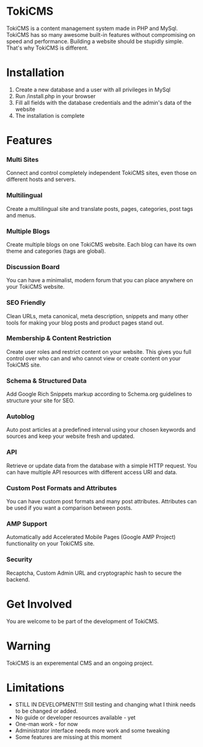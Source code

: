 TokiCMS
========
TokiCMS is a content management system made in PHP and MySql. TokiCMS has so many awesome built-in features without compromising on speed and performance. Building a website should be stupidly simple. That's why TokiCMS is different.

Installation
============
1. Create a new database and a user with all privileges in MySql
2. Run /install.php in your browser
3. Fill all fields with the database credentials and the admin's data of the website
4. The installation is complete

Features
============

### Multi Sites
Connect and control completely independent TokiCMS sites, even those on different hosts and servers.

### Multilingual
Create a multilingual site and translate posts, pages, categories, post tags and menus.

### Multiple Blogs
Create multiple blogs on one TokiCMS website. Each blog can have its own theme and categories (tags are global).

### Discussion Board
You can have a minimalist, modern forum that you can place anywhere on your TokiCMS website.

### SEO Friendly
Clean URLs, meta canonical, meta description, snippets and many other tools for making your blog posts and product pages stand out.

### Membership & Content Restriction
Create user roles and restrict content on your website. This gives you full control over who can and who cannot view or create content on your TokiCMS site.

### Schema & Structured Data
Add Google Rich Snippets markup according to Schema.org guidelines to structure your site for SEO.

### Autoblog
Auto post articles at a predefined interval using your chosen keywords and sources and keep your website fresh and updated.

### API
Retrieve or update data from the database with a simple HTTP request. You can have multiple API resources with different access URI and data.

### Custom Post Formats and Attributes
You can have custom post formats and many post attributes. Attributes can be used if you want a comparison between posts.

### AMP Support
Automatically add Accelerated Mobile Pages (Google AMP Project) functionality on your TokiCMS site.

### Security
Recaptcha, Custom Admin URL and cryptographic hash to secure the backend.

Get Involved
============
You are welcome to be part of the development of TokiCMS.

Warning
============
TokiCMS is an experemental CMS and an ongoing project.

Limitations
============
* STILL IN DEVELOPMENT!!! Still testing and changing what I think needs to be changed or added.
* No guide or developer resources available - yet
* One-man work - for now
* Administrator interface needs more work and some tweaking
* Some features are missing at this moment
